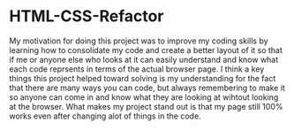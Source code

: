 # HTML-CSS-Refactor
My motivation for doing this project was to improve my coding skills by learning how to consolidate my code and create a better layout of it so that if me or anyone else who looks at it can easily understand and know what each code reprsents in terms of the actual browser page. I think a key things this project helped toward solving is my understanding for the fact that there are many ways you can code, but always remembering to make it so anyone can come in and know what they are looking at wihtout looking at the browser. What makes my project stand out is that my page still 100% works even after changing alot of things in the code.




